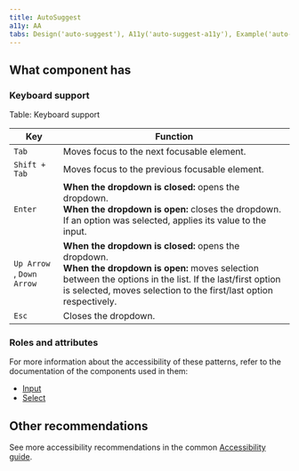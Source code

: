 ```yaml
---
title: AutoSuggest
a11y: AA
tabs: Design('auto-suggest'), A11y('auto-suggest-a11y'), Example('auto-suggest-code')
---
```


## What component has

### Keyboard support

Table: Keyboard support

| Key                            | Function                                                       |
| ------------------------------ | -------------------------------------------------------------- |
| `Tab` | Moves focus to the next focusable element.                                             |
| `Shift + Tab` | Moves focus to the previous focusable element.                                 |
| `Enter` | **When the dropdown is closed:** opens the dropdown. <br>**When the dropdown is open:** closes the dropdown. If an option was selected, applies its value to the input.  |
| `Up Arrow` , <nobr>`Down Arrow`</nobr> | **When the dropdown is closed:** opens the dropdown. <br>**When the dropdown is open:** moves selection between the options in the list. If the last/first option is selected, moves selection to the first/last option respectively. |
| `Esc` | Closes the dropdown. |

### Roles and attributes

For more information about the accessibility of these patterns, refer to the documentation of the components used in them:

* [Input](/components/input/input-a11y)
* [Select](/components/select/select-a11y)
<!-- * [Keyboard support for popper](/core-principles/a11y/a11y-keyboard#keyboard-support-for-popper) -->

## Other recommendations

See more accessibility recommendations in the common [Accessibility guide](/core-principles/a11y/a11y).

<!--@include: ./auto-suggest-a11y-report.md-->
